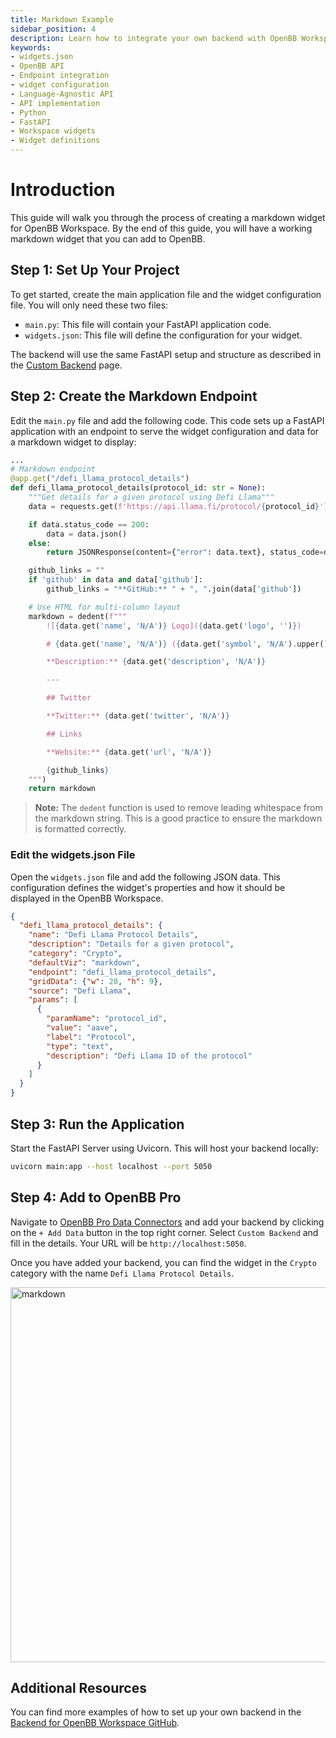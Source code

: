 ```yaml
---
title: Markdown Example
sidebar_position: 4
description: Learn how to integrate your own backend with OpenBB Workspace using the cookie-cutter or language-agnostic API approaches, with illustrative guides and principles for handling widget.json files, APIs, interfaces, Python, FastAPI, and more.
keywords:
- widgets.json
- OpenBB API
- Endpoint integration
- widget configuration
- Language-Agnostic API
- API implementation
- Python
- FastAPI
- Workspace widgets
- Widget definitions
---
```


# Introduction

This guide will walk you through the process of creating a markdown widget for OpenBB Workspace. By the end of this guide, you will have a working markdown widget that you can add to OpenBB.

## Step 1: Set Up Your Project

To get started, create the main application file and the widget configuration file. You will only need these two files:

- `main.py`: This file will contain your FastAPI application code.
- `widgets.json`: This file will define the configuration for your widget.

The backend will use the same FastAPI setup and structure as described in the [Custom Backend](/content/workspace/custom-backend/custom-backend.md) page.

## Step 2: Create the Markdown Endpoint

Edit the `main.py` file and add the following code. This code sets up a FastAPI application with an endpoint to serve the widget configuration and data for a markdown widget to display:

```python
...
# Markdown endpoint
@app.get("/defi_llama_protocol_details")
def defi_llama_protocol_details(protocol_id: str = None):
    """Get details for a given protocol using Defi Llama"""
    data = requests.get(f'https://api.llama.fi/protocol/{protocol_id}')

    if data.status_code == 200:
        data = data.json()
    else:
        return JSONResponse(content={"error": data.text}, status_code=data.status_code)

    github_links = ""
    if 'github' in data and data['github']:
        github_links = "**GitHub:** " + ", ".join(data['github'])

    # Use HTML for multi-column layout
    markdown = dedent(f"""
        ![{data.get('name', 'N/A')} Logo]({data.get('logo', '')}) 

        # {data.get('name', 'N/A')} ({data.get('symbol', 'N/A').upper()})

        **Description:** {data.get('description', 'N/A')}

        ---

        ## Twitter

        **Twitter:** {data.get('twitter', 'N/A')}

        ## Links

        **Website:** {data.get('url', 'N/A')}

        {github_links}
    """)
    return markdown
```

> **Note:** The `dedent` function is used to remove leading whitespace from the markdown string. This is a good practice to ensure the markdown is formatted correctly.

### Edit the widgets.json File

Open the `widgets.json` file and add the following JSON data. This configuration defines the widget's properties and how it should be displayed in the OpenBB Workspace.

```json
{
  "defi_llama_protocol_details": {
    "name": "Defi Llama Protocol Details",
    "description": "Details for a given protocol",
    "category": "Crypto",
    "defaultViz": "markdown",
    "endpoint": "defi_llama_protocol_details",
    "gridData": {"w": 20, "h": 9},
    "source": "Defi Llama",
    "params": [
      {
        "paramName": "protocol_id",
        "value": "aave",
        "label": "Protocol",
        "type": "text",
        "description": "Defi Llama ID of the protocol"
      }
    ]
  }
}
```

## Step 3: Run the Application

Start the FastAPI Server using Uvicorn. This will host your backend locally:

```bash
uvicorn main:app --host localhost --port 5050
```

## Step 4: Add to OpenBB Pro

Navigate to [OpenBB Pro Data Connectors](https://pro.openbb.co/app/data-connectors) and add your backend by clicking on the `+ Add Data` button in the top right corner. Select `Custom Backend` and fill in the details. Your URL will be `http://localhost:5050`.

Once you have added your backend, you can find the widget in the `Crypto` category with the name `Defi Llama Protocol Details`.

<img className="pro-border-gradient" width="600" alt="markdown" src="https://openbb-assets.s3.us-east-1.amazonaws.com/docs/pro/markdown-widget.png" />

## Additional Resources

You can find more examples of how to set up your own backend in the [Backend for OpenBB Workspace GitHub](https://github.com/OpenBB-finance/backend-for-terminal-pro).
